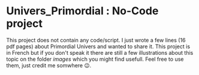 # Univers_Primordial : No-Code project

This project does not contain any code/script. I just wrote a few lines (16 pdf pages) about Primordial Univers and wanted to share it. 
This project is in French but if you don't speak it there are still a few illustrations about this topic on the folder *images* which you might find usefull. 
Feel free to use them, just credit me somwhere 😉.
